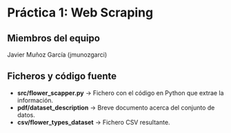 # Práctica 1: Web Scraping

## Miembros del equipo
Javier Muñoz García (jmunozgarci)

## Ficheros y código fuente
* **src/flower_scapper.py** -> Fichero con el código en Python que extrae la información.
* **pdf/dataset_description** -> Breve documento acerca del conjunto de datos.
* **csv/flower_types_dataset** -> Fichero CSV resultante.
